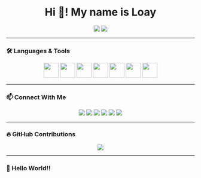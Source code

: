 <h1 align="center">Hi 👋! My name is Loay</h1>

<!-- GitHub Stats -->
<div align="center">
  <img src="https://github-readme-stats.vercel.app/api?username=6a2blackout&show_icons=true&theme=radical" />
  <img src="https://github-readme-stats.vercel.app/api/top-langs/?username=6a2blackout&layout=compact&theme=radical" />
</div>

---

### 🛠️ Languages & Tools

<p align="center">
  <img src="https://cdn.jsdelivr.net/gh/devicons/devicon/icons/javascript/javascript-original.svg" width="40"/>
  <img src="https://cdn.jsdelivr.net/gh/devicons/devicon/icons/typescript/typescript-original.svg" width="40"/>
  <img src="https://cdn.jsdelivr.net/gh/devicons/devicon/icons/react/react-original.svg" width="40"/>
  <img src="https://cdn.jsdelivr.net/gh/devicons/devicon/icons/html5/html5-original.svg" width="40"/>
  <img src="https://cdn.jsdelivr.net/gh/devicons/devicon/icons/css3/css3-original.svg" width="40"/>
  <img src="https://cdn.jsdelivr.net/gh/devicons/devicon/icons/java/java-original.svg" width="40"/>
  <img src="https://cdn.jsdelivr.net/gh/devicons/devicon/icons/c/c-original.svg" width="40"/>
</p>

---

### 📫 Connect With Me

<p align="center">
  <a href="https://youtube.com/"><img src="https://img.shields.io/badge/Youtube-red?logo=youtube&style=for-the-badge" /></a>
  <a href="https://instagram.com/"><img src="https://img.shields.io/badge/Instagram-pink?logo=instagram&style=for-the-badge" /></a>
  <a href="https://twitch.tv/"><img src="https://img.shields.io/badge/Twitch-purple?logo=twitch&style=for-the-badge" /></a>
  <a href="https://discord.com/"><img src="https://img.shields.io/badge/Discord-blue?logo=discord&style=for-the-badge" /></a>
  <a href="mailto:your@email.com"><img src="https://img.shields.io/badge/Gmail-red?logo=gmail&style=for-the-badge" /></a>
  <a href="https://linkedin.com/in/yourprofile"><img src="https://img.shields.io/badge/LinkedIn-blue?logo=linkedin&style=for-the-badge" /></a>
</p>

---

### 🔥 GitHub Contributions

<p align="center">
  <img src="https://github-readme-streak-stats.herokuapp.com/?user=6a2blackout&theme=radical" />
</p>

---

### 👋 Hello World!!

